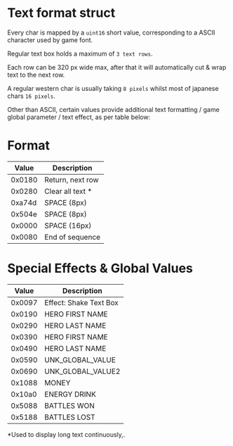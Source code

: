 #  Text format struct

Every char is mapped by a `uint16` short value, corresponding to a ASCII character used by game font.

Regular text box holds a maximum of `3 text rows`.

Each row can be 320 px wide max, after that it will automatically cut & wrap text to the next row.

A regular western char is usually taking `8 pixels` whilst most of japanese chars `16 pixels`.

Other than ASCII, certain values provide additional text formatting / game global parameter / text effect, as per table below:

# Format

|Value|Description|
|-------|------------|
|0x0180|  Return, next row|
|0x0280|  Clear all text *|
|0xa74d|	SPACE (8px)|
|0x504e|	SPACE (8px)|
|0x0000|  SPACE (16px)|
|0x0080|  End of sequence|

# Special Effects & Global Values

|Value|Description|
|-------|------------|
|0x0097|  Effect: Shake Text Box|
|0x0190|  HERO FIRST NAME|
|0x0290|  HERO LAST NAME|
|0x0390|  HERO FIRST NAME|
|0x0490|  HERO LAST NAME|
|0x0590|  UNK_GLOBAL_VALUE|
|0x0690|  UNK_GLOBAL_VALUE2|
|0x1088|  MONEY|
|0x10a0|  ENERGY DRINK|
|0x5088|  BATTLES WON|
|0x5188|  BATTLES LOST|


*Used to display long text continuously,.







